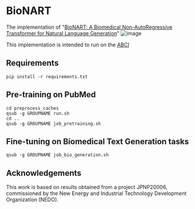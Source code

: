 # BioNART
The implementation of "[BioNART: A Biomedical Non-AutoRegressive Transformer for Natural Language Generation](https://aclanthology.org/2023.bionlp-1.34/)"
![image](https://github.com/aistairc/BioNART/assets/20109895/68d177bb-c825-41e9-b5d7-fdb7e4381211)

This implementation is intended to run on the [ABCI](https://abci.ai/)


## Requirements
```
pip install -r requirements.txt
```

## Pre-training on PubMed
```
cd preprocess_caches
qsub -g GROUPNAME run.sh
cd ..
qsub -g GROUPNAME job_pretraining.sh
```

## Fine-tuning on Biomedical Text Generation tasks
```
qsub -g GROUPNAME job_bio_generation.sh
```

## Acknowledgements
This work is based on results obtained from a project JPNP20006, commissioned by the New Energy and Industrial Technology Development Organization (NEDO).

